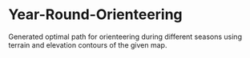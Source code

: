 # Year-Round-Orienteering

Generated optimal path for orienteering during different seasons using terrain and 
elevation contours of the given map.
